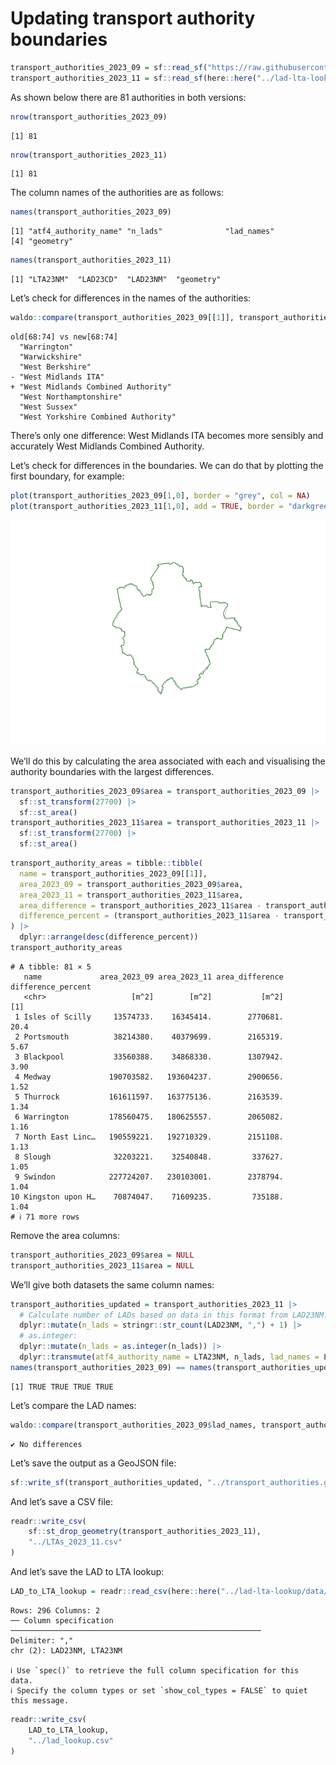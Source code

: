 # Updating transport authority boundaries

``` r
transport_authorities_2023_09 = sf::read_sf("https://raw.githubusercontent.com/acteng/boundaries/327fd512559eef37675aa1e2906d22a43b0525e3/transport_authorities.geojson")
transport_authorities_2023_11 = sf::read_sf(here::here("../lad-lta-lookup/data/lta_2023_11.geojson"))
```

As shown below there are 81 authorities in both versions:

``` r
nrow(transport_authorities_2023_09)
```

    [1] 81

``` r
nrow(transport_authorities_2023_11)
```

    [1] 81

The column names of the authorities are as follows:

``` r
names(transport_authorities_2023_09)
```

    [1] "atf4_authority_name" "n_lads"              "lad_names"          
    [4] "geometry"           

``` r
names(transport_authorities_2023_11)
```

    [1] "LTA23NM"  "LAD23CD"  "LAD23NM"  "geometry"

Let’s check for differences in the names of the authorities:

``` r
waldo::compare(transport_authorities_2023_09[[1]], transport_authorities_2023_11[[1]])
```

    old[68:74] vs new[68:74]
      "Warrington"
      "Warwickshire"
      "West Berkshire"
    - "West Midlands ITA"
    + "West Midlands Combined Authority"
      "West Northamptonshire"
      "West Sussex"
      "West Yorkshire Combined Authority"

There’s only one difference: West Midlands ITA becomes more sensibly and
accurately West Midlands Combined Authority.

Let’s check for differences in the boundaries. We can do that by
plotting the first boundary, for example:

``` r
plot(transport_authorities_2023_09[1,0], border = "grey", col = NA)
plot(transport_authorities_2023_11[1,0], add = TRUE, border = "darkgreen", col = NA)
```

![](update_boundaries_2023-11-27_files/figure-commonmark/unnamed-chunk-5-1.png)

We’ll do this by calculating the area associated with each and
visualising the authority boundaries with the largest differences.

``` r
transport_authorities_2023_09$area = transport_authorities_2023_09 |>
  sf::st_transform(27700) |>
  sf::st_area()
transport_authorities_2023_11$area = transport_authorities_2023_11 |>
  sf::st_transform(27700) |>
  sf::st_area()
```

``` r
transport_authority_areas = tibble::tibble(
  name = transport_authorities_2023_09[[1]],
  area_2023_09 = transport_authorities_2023_09$area,
  area_2023_11 = transport_authorities_2023_11$area,
  area_difference = transport_authorities_2023_11$area - transport_authorities_2023_09$area,
  difference_percent = (transport_authorities_2023_11$area - transport_authorities_2023_09$area) / transport_authorities_2023_09$area * 100
) |>
  dplyr::arrange(desc(difference_percent))
transport_authority_areas
```

    # A tibble: 81 × 5
       name             area_2023_09 area_2023_11 area_difference difference_percent
       <chr>                   [m^2]        [m^2]           [m^2]                [1]
     1 Isles of Scilly     13574733.    16345414.        2770681.              20.4 
     2 Portsmouth          38214380.    40379699.        2165319.               5.67
     3 Blackpool           33560388.    34868330.        1307942.               3.90
     4 Medway             190703582.   193604237.        2900656.               1.52
     5 Thurrock           161611597.   163775136.        2163539.               1.34
     6 Warrington         178560475.   180625557.        2065082.               1.16
     7 North East Linc…   190559221.   192710329.        2151108.               1.13
     8 Slough              32203221.    32540848.         337627.               1.05
     9 Swindon            227724207.   230103001.        2378794.               1.04
    10 Kingston upon H…    70874047.    71609235.         735188.               1.04
    # ℹ 71 more rows

Remove the area columns:

``` r
transport_authorities_2023_09$area = NULL
transport_authorities_2023_11$area = NULL
```

We’ll give both datasets the same column names:

``` r
transport_authorities_updated = transport_authorities_2023_11 |>
  # Calculate number of LADs based on data in this format from LAD23NM: "Bedford, Blackburn":
  dplyr::mutate(n_lads = stringr::str_count(LAD23NM, ",") + 1) |>
  # as.integer:
  dplyr::mutate(n_lads = as.integer(n_lads)) |>
  dplyr::transmute(atf4_authority_name = LTA23NM, n_lads, lad_names = LAD23NM)
names(transport_authorities_2023_09) == names(transport_authorities_updated)
```

    [1] TRUE TRUE TRUE TRUE

Let’s compare the LAD names:

``` r
waldo::compare(transport_authorities_2023_09$lad_names, transport_authorities_updated$lad_names)
```

    ✔ No differences

Let’s save the output as a GeoJSON file:

``` r
sf::write_sf(transport_authorities_updated, "../transport_authorities.geojson", delete_dsn = TRUE)
```

And let’s save a CSV file:

``` r
readr::write_csv(
    sf::st_drop_geometry(transport_authorities_2023_11),
    "../LTAs_2023_11.csv"
)
```

And let’s save the LAD to LTA lookup:

``` r
LAD_to_LTA_lookup = readr::read_csv(here::here("../lad-lta-lookup/data/lad_lookup.csv"))
```

    Rows: 296 Columns: 2
    ── Column specification ────────────────────────────────────────────────────────
    Delimiter: ","
    chr (2): LAD23NM, LTA23NM

    ℹ Use `spec()` to retrieve the full column specification for this data.
    ℹ Specify the column types or set `show_col_types = FALSE` to quiet this message.

``` r
readr::write_csv(
    LAD_to_LTA_lookup,
    "../lad_lookup.csv"
)
```

